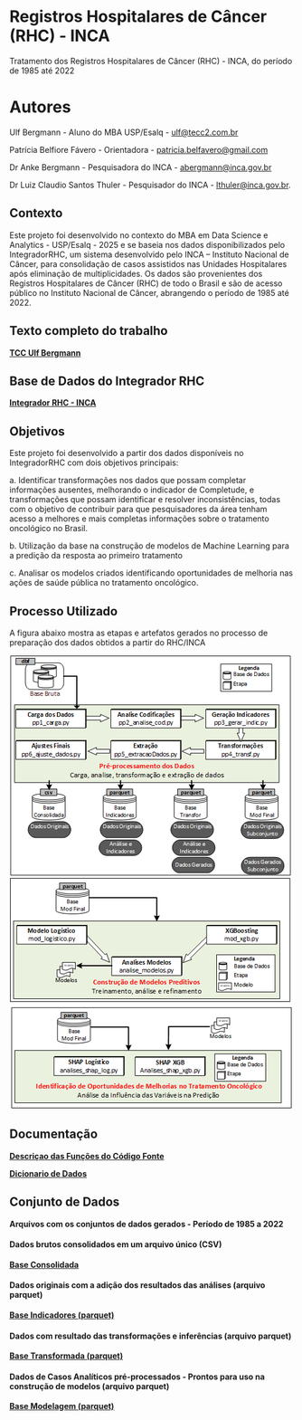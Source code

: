 # Registros Hospitalares de Câncer (RHC) - INCA
Tratamento dos Registros Hospitalares de Câncer (RHC) - INCA, do período de 1985 até 2022 

# Autores
Ulf Bergmann - Aluno do MBA USP/Esalq - ulf@tecc2.com.br

Patrícia Belfiore Fávero - Orientadora - patricia.belfavero@gmail.com 

Dr Anke Bergmann - Pesquisadora do INCA - abergmann@inca.gov.br

Dr Luiz Claudio Santos Thuler - Pesquisador do INCA - lthuler@inca.gov.br.


## Contexto
Este projeto foi desenvolvido no contexto do MBA em Data Science e Analytics - USP/Esalq - 2025 e se baseia nos dados disponibilizados pelo IntegradorRHC, um sistema desenvolvido pelo INCA – Instituto Nacional de Câncer, para consolidação de casos assistidos nas Unidades Hospitalares após eliminação de multiplicidades. Os dados são provenientes dos Registros Hospitalares de Câncer (RHC) de todo o Brasil e são de acesso público no Instituto Nacional de Câncer, abrangendo o período de 1985 até 2022.

## Texto completo do trabalho
[**TCC Ulf Bergmann**](https://drive.google.com/uc?export=download&id=1UMaaKiLV0aFuifEHfdy-WHjCRuhMp6Jh) 

## Base de Dados do Integrador RHC
[**Integrador RHC - INCA**](https://irhc.inca.gov.br/)

## Objetivos
Este projeto foi desenvolvido a partir dos dados disponíveis no IntegradorRHC com dois objetivos principais:

a. Identificar transformações nos dados que possam completar informações ausentes, melhorando o indicador de Completude, e transformações que possam identificar e resolver inconsistências, todas com o objetivo de contribuir para que pesquisadores da área tenham acesso a melhores e mais completas informações sobre o tratamento oncológico no Brasil. 

b. Utilização da base na construção de modelos de Machine Learning para a predição da resposta ao primeiro tratamento

c. Analisar os modelos criados identificando oportunidades de melhoria nas ações de saúde pública no tratamento oncológico.

## Processo Utilizado
A figura abaixo mostra as etapas e artefatos gerados no processo de preparação dos dados obtidos a partir do RHC/INCA

![Processo Utilizado](imagens/metodo.png)


## Documentação

[**Descriçao das Funções do Código Fonte**](https://ulf-tecc2.github.io/rhc_inca/site)


[**Dicionario de Dados**](https://drive.google.com/uc?export=download&id=1-n6Kq8QZONDfHlJa4a_K5-2cO8HHPWUx) 

## Conjunto de Dados

**Arquivos com os conjuntos de dados gerados - Período de 1985 a 2022** 


#### Dados brutos consolidados em um arquivo único (CSV)
[**Base Consolidada**](https://drive.google.com/uc?export=download&id=1qyhOfIxizJ61APhmKrJnQQVIi9kcMR6-) 


#### Dados originais com a adição dos resultados das análises (arquivo parquet)
[**Base Indicadores  (parquet)**](https://drive.google.com/uc?export=download&id=1IHJwb28UrgB3LBBbwIf52tQJaoI_UwGW) 


#### Dados com resultado das transformações e inferências (arquivo parquet)
[**Base Transformada  (parquet)**](https://drive.google.com/uc?export=download&id=1WPlX4Wga_6OFTU64MLJVX8dTT917tEkS) 


#### Dados de Casos Analíticos pré-processados - Prontos para uso na construção de modelos (arquivo parquet)
[**Base Modelagem (parquet)**](https://drive.google.com/uc?export=download&id=1frbCZfJOa_ZBPDG6BTGB7OsjhxMDBfs3) 





